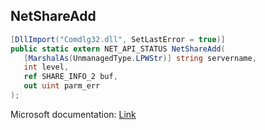 ## NetShareAdd

```csharp
[DllImport("Comdlg32.dll", SetLastError = true)]
public static extern NET_API_STATUS NetShareAdd(
   [MarshalAs(UnmanagedType.LPWStr)] string servername,
   int level,
   ref SHARE_INFO_2 buf,
   out uint parm_err
);
```

Microsoft documentation: [Link](https://learn.microsoft.com/en-us/windows/win32/api/lmshare/nf-lmshare-netshareadd)
